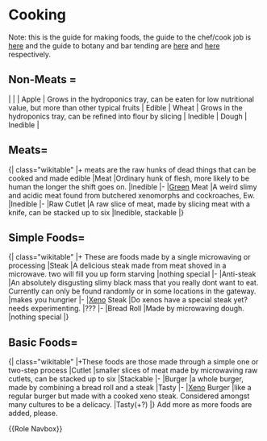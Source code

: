 # Cooking
Note: this is the guide for making foods, the guide to the chef/cook job is [here](Cook.md) and the guide to botany and bar tending are [here](Botanist.md) and [here](Bartender.md) respectively.

##  Non-Meats =
|
 |
| Apple | Grows in the hydroponics tray, can be eaten for low nutritional value, but more than other typical fruits | Edible | Wheat | Grows in the hydroponics tray, can be refined into flour by slicing | Inedible | Dough | Inedible |
## Meats=
{| class="wikitable"
|+
meats are the raw hunks of dead things that can be cooked and made edible
|Meat
|Ordinary hunk of flesh, more likely to be human the longer the shift goes on.
|Inedible
|-
|[Green](Xenomorph.md) Meat
|A weird slimy and acidic meat found from butchered xenomorphs and cockroaches, Ew.
|Inedible
|-
|Raw Cutlet
|A raw slice of meat, made by slicing meat with a knife, can be stacked up to six
|Inedible, stackable
|}
## Simple Foods=
{| class="wikitable"
|+
These are foods made by a single microwaving or processing
|Steak
|A delicious steak made from meat shoved in a microwave. two will fill you up form starving
|nothing special
|-
|Anti-steak
|An absolutely disgusting slimy black mass that you really dont want to eat. Currently can only be found randomly or in some locations in the gateway.
|makes you hungrier
|-
|[Xeno](Xenomorph.md) Steak
|Do xenos have a special steak yet? needs experimenting.
|???
|-
|Bread Roll
|Made by microwaving dough.
|nothing special
|}
## Basic Foods=
{| class="wikitable"
|+These foods are those made through a simple one or two-step process
|Cutlet
|smaller slices of meat made by microwaving raw cutlets, can be stacked up to six
|Stackable
|-
|Burger
|a whole burger, made by combining a bread roll and a steak
|Tasty
|-
|[Xeno](Xenomorph.md) Burger
|like a regular burger but made with a cooked xeno steak. Considered amongst many cultures to be a delicacy.
|Tasty(+?)
|}
Add more as more foods are added, please.

{{Role Navbox}}

